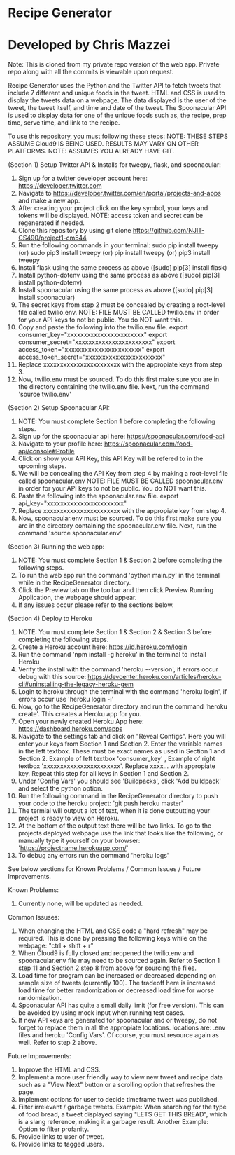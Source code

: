 # Recipe Generator
# Developed by Chris Mazzei
Note: This is cloned from my private repo version of the web app. Private repo along with all the commits is viewable upon request. 

Recipe Generator uses the Python and the Twitter API to fetch tweets that include 7 different and unique foods in the tweet.
HTML and CSS is used to display the tweets data on a webpage. The data displayed is the user of the tweet, the tweet itself, and time and date of the tweet.
The Spoonacular API is used to display data for one of the unique foods such as, the recipe, prep time, serve time, and link to the recipe.

To use this repository, you must following these steps:
NOTE: THESE STEPS ASSUME Cloud9 IS BEING USED. RESULTS MAY VARY ON OTHER PLATFORMS.
NOTE: ASSUMES YOU ALREADY HAVE GIT.

(Section 1) Setup Twitter API & Installs for tweepy, flask, and spoonacular:
1. Sign up for a twitter developer account here: https://developer.twitter.com
2. Navigate to https://developer.twitter.com/en/portal/projects-and-apps and make a new app.
3. After creating your project click on the key symbol, your keys and tokens will be displayed. NOTE: access token and secret can be regenerated if needed.
4. Clone this repository by using git clone https://github.com/NJIT-CS490/project1-cm544
5. Run the following commands in your terminal:
    sudo pip install tweepy
    (or) sudo pip3 install tweepy
    (or) pip install tweepy
    (or) pip3 install tweepy
6. Install flask using the same process as above ([sudo] pip[3] install flask)
7. Install python-dotenv using the same process as above ([sudo] pip[3] install python-dotenv)
8. Install spoonacular using the same process as above ([sudo] pip[3] install spoonacular)
9. The secret keys from step 2 must be concealed by creating a root-level file called twilio.env.
   NOTE: FILE MUST BE CALLED twilio.env in order for your API keys to not be public. You do NOT want this. 
10. Copy and paste the following into the twilio.env file.
    export consumer_key="xxxxxxxxxxxxxxxxxxxxxxx"
    export consumer_secret="xxxxxxxxxxxxxxxxxxxxxxx"
    export access_token="xxxxxxxxxxxxxxxxxxxxxxx"
    export access_token_secret="xxxxxxxxxxxxxxxxxxxxxxx"
11. Replace xxxxxxxxxxxxxxxxxxxxxxx with the appropiate keys from step 3.
12. Now, twilio.env must be sourced. To do this first make sure you are in the directory containing the twilio.env file.
    Next, run the command 'source twilio.env'

(Section 2) Setup Spoonacular API:
1. NOTE: You must complete Section 1 before completing the following steps.
2. Sign up for the spoonacular api here: https://spoonacular.com/food-api
3. Navigate to your profile here: https://spoonacular.com/food-api/console#Profile
4. Click on show your API Key, this API Key will be refered to in the upcoming steps.
5. We will be concealing the API Key from step 4 by making a root-level file called spoonacular.env
   NOTE: FILE MUST BE CALLED spoonacular.env in order for your API keys to not be public. You do NOT want this.
6. Paste the following into the spoonacular.env file.
   export api_key="xxxxxxxxxxxxxxxxxxxxxxx"
7. Replace xxxxxxxxxxxxxxxxxxxxxxx with the appropiate key from step 4.
8. Now, spoonacular.env must be sourced. To do this first make sure you are in the directory containing the spoonacular.env file.
   Next, run the command 'source spoonacular.env'

(Section 3) Running the web app: 
1. NOTE: You must complete Section 1 & Section 2 before completing the following steps.
2. To run the web app run the command 'python main.py' in the terminal while in the RecipeGenerator directory.
3. Click the Preview tab on the toolbar and then click Preview Running Application, the webpage should appear.
4. If any issues occur please refer to the sections below.

(Section 4) Deploy to Heroku
1. NOTE: You must complete Section 1 & Section 2 & Section 3 before completing the following steps.
2. Create a Heroku account here: https://id.heroku.com/login
3. Run the command 'npm install -g heroku' in the terminal to install Heroku
4. Verify the install with the command 'heroku --version', if errors occur debug with this source: https://devcenter.heroku.com/articles/heroku-cli#uninstalling-the-legacy-heroku-gem
5. Login to heroku through the terminal with the command 'heroku login', if errors occur use 'heroku login -i'
6. Now, go to the RecipeGenerator directory and run the command 'heroku create'. This creates a Heroku app for you.
7. Open your newly created Heroku App here: https://dashboard.heroku.com/apps
8. Navigate to the settings tab and click on "Reveal Configs". Here you will enter your keys from Section 1 and Section 2.
   Enter the variable names in the left textbox. These must be exact names as used in Section 1 and Section 2.
   Example of left textbox 'consumer_key' , Example of right textbox 'xxxxxxxxxxxxxxxxxxxxxxx'. Replace xxxx... with appropiate key.
   Repeat this step for all keys in Section 1 and Section 2.
9. Under 'Config Vars' you should see 'Buildpacks', click 'Add buildpack' and select the python option.
10. Run the following command in the RecipeGenerator directory to push your code to the heroku project: 'git push heroku master'
11. The termial will output a lot of text, when it is done outputting your project is ready to view on Heroku.
12. At the bottom of the output text there will be two links. To go to the projects deployed webpage use the link that looks like the following, or manually type it yourself on your browser:
    'https://projectname.herokuapp.com/'
13. To debug any errors run the command 'heroku logs'

See below sections for Known Problems / Common Issues / Future Improvements.

Known Problems:
1. Currently none, will be updated as needed.

Common Issuses:
1. When changing the HTML and CSS code a "hard refresh" may be required.
   This is done by pressing the following keys while on the webpage: "ctrl + shift + r"
2. When Cloud9 is fully closed and reopened the twilio.env and spoonacular.env file may need to be sourced again.
   Refer to Section 1 step 11 and Section 2 step 8 from above for sourcing the files.
3. Load time for program can be increased or decreased depending on sample size of tweets (currently 100).
   The tradeoff here is increased load time for better randomization or decreased load time for worse randomization.
4. Spoonacular API has quite a small daily limit (for free version). This can be avoided by using mock input when running test cases.
5. If new API keys are generated for spoonacular and or tweepy, do not forget to replace them in all the appropiate locations.
   locations are: .env files and heroku 'Config Vars'. Of course, you must resource again as well. Refer to step 2 above.

Future Improvements:
1. Improve the HTML and CSS.
2. Implement a more user friendly way to view new tweet and recipe data such as a "View Next" button or a scrolling option that refreshes the page.
3. Implement options for user to decide timeframe tweet was published.
4. Filter irrelevant / garbage tweets. Example: When searching for the type of food bread, a tweet displayed saying "LETS GET THIS BREAD",
   which is a slang reference, making it a garbage result. Another Example: Option to filter profanity.
5. Provide links to user of tweet. 
6. Provide links to tagged users.
